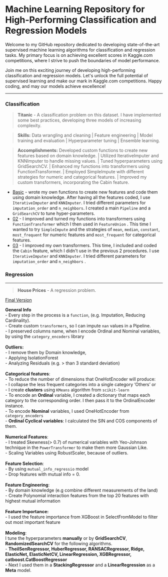 ﻿# Machine Learning Repository for High-Performing Classification and Regression Models
Welcome to my GitHub repository dedicated to developing state-of-the-art supervised machine learning algorithms for classification and regression tasks. My primary focus is on achieving excellent scores in Kaggle.com competitions, where I strive to push the boundaries of model performance.

Join me on this exciting journey of developing high-performing classification and regression models. Let's unlock the full potential of supervised learning and make our mark in Kaggle.com competitions. Happy coding, and may our models achieve excellence!

---

### Classification

> **Titanic** - A classification problem on this dataset. I have implemented some best practices, developing three models of increasing complexity.

> **Skills:** Data wrangling and cleaning | Feature engineering | Model training and evaluation | Hyperparameter tuning | Ensemble learning. 

> **Accomplishments:** Developed custom functions to create new features based on domain knowledge. | Utilized IterativeImputer and KNNImputer to handle missing values. | Tuned hyperparameters using GridSearchCV. | Enhanced my functions into transformers using FunctionTransformer. | Employed SimpleImpute with different strategies for numeric and categorical features. | Improved my custom transformers, incorporating the Cabin feature.
 - [Basic](https://nbviewer.jupyter.org/github/antirrabia/DataMining-_-/blob/main/notebooks/Titanic_01.ipynb) - wrote my own functions to create new features and code them using domain knowledge. After having all the features coded, I use `IterativeImputer` and `KNNImputer`. I tried different parameters for `imputation_order` and `n_neighbors`. I created a main `Pipeline` and a `GridSearchCV` to tune hyper-parameters. 
 - [02](https://nbviewer.jupyter.org/github/antirrabia/DataMining-_-/blob/main/notebooks/Titanic_02.ipynb) - I improved and turned my functions into transformers using `FunctionTransformer` which I then used in `FeatureUnion` . This time I wanted to try `SimpleImpute` and the strategies of `mean`, `median`, `constant`, `most_frequent` for numeric features and `most_frequent` for categorical features. 
 - [03](https://nbviewer.jupyter.org/github/antirrabia/DataMining-_-/blob/main/notebooks/Titanic_03.ipynb) - I improved my own transformers. This time, I included and coded the `Cabin` feature, which I didn't use in the previous 2 procedures. I use `IterativeImputer` and `KNNImputer`. I tried different parameters for `imputation_order` and `n_neighbors` .  


### Regression

---

> **House Prices** - A regression problem. 

[Final Version](https://nbviewer.jupyter.org/github/antirrabia/DataMining-_-/blob/main/notebooks/HousePrices.ipynb) 

 **General Info** <br />  - Every step in the process is a `function`, (e.g. Imputation, Reducing Cardinality). <br /> - Create custom `transformers`, so I can impute `nan` values in a Pipeline. <br /> - I preserved  columns name, when I encode Ordinal and Nominal variables, by using  the `category_encoders` library <br /> <br /> **Outliers:** <br /> - I remove them by Domain knowledge, <br /> - Applying IsolationForest<br /> - Analyzing Residuals (e.g. > than 3 standard deviation) <br /> <br /> **Categorical features**:   <br /> - To reduce the number of dimensions that OneHotEncoder will produce: <br /> - I collapse the less frequent categories into a single category ‘Others’ or <br /> - I create **clusters** using `KMeans` algorithm from `scikit-learn` <br /> - To encode an **Ordinal** variable, I created a dictionary that maps each category to the corresponding order. I then pass it to the OrdinalEncoder instance.<br /> - To encode **Nominal** variables, I used OneHotEncoder from `category_encoders`<br /> - **Ordinal Cyclical variables**: I calculated the SIN and COS components of them.       <br /> <br /> **Numerical Features**: <br /> - I treated Skewness(> 0.7) of numerical variables with Yeo-Johnson technique in the `PowerTransformer` to make them more Gaussian Like.<br /> - Scaling Variables using RobustScaler, because of outliers.   <br /> <br /> **Feature Selection**: <br /> - By using `mutual_info_regressio` model <br /> - Drop features with mutual info = 0.    <br /> <br /> **Feature Engineering**: <br /> - By domain knowledge (e.g combine different measurements of the land)<br /> - Create Polynomial interaction features from the top 20 features with highest mutual information <br /> <br />  **Feature Importance:**  <br /> - I used the feature importance from XGBoost in SelectFromModel to filter out most important feature  <br /> <br /> **Modeling**: <br /> I tune the hyperparameters **manually** or by **GridSearchCV**, **RandomizedSearchCV** for the following algorithms. <br/> - **TheilSenRegressor, HuberRegressor, RANSACRegressor, Ridge, ElasticNet, ElasticNetCV, LinearRegression, XGBRegressor, catboost.CatBoostRegressor** <br />    - Next I used them in a **StackingRegressor**  and a **LinearRegression** as a **Meta** model.  <br /> 

